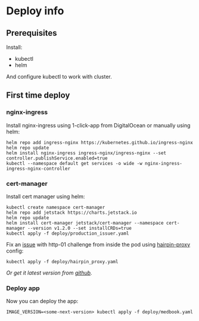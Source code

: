 # Deploy info

## Prerequisites

Install:
- kubectl 
- helm

And configure kubectl to work with cluster.

## First time deploy

### nginx-ingress
Install nginx-ingress using 1-click-app from DigitalOcean or manually using helm:

```shell
helm repo add ingress-nginx https://kubernetes.github.io/ingress-nginx
helm repo update
helm install nginx-ingress ingress-nginx/ingress-nginx --set controller.publishService.enabled=true
kubectl --namespace default get services -o wide -w nginx-ingress-ingress-nginx-controller
```

### cert-manager

Install cert manager using helm:

```shell
kubectl create namespace cert-manager
helm repo add jetstack https://charts.jetstack.io
helm repo update
helm install cert-manager jetstack/cert-manager --namespace cert-manager --version v1.2.0 --set installCRDs=true
kubectl apply -f deploy/production_issuer.yaml
```

Fix an [issue](https://github.com/cert-manager/cert-manager/issues/3238) with http-01 challenge from inside the pod
using [hairpin-proxy](https://github.com/compumike/hairpin-proxy) config:

```shell
kubectl apply -f deploy/hairpin_proxy.yaml
```
*Or get it latest version from [github](https://raw.githubusercontent.com/compumike/hairpin-proxy/v0.2.1/deploy.yml).*

### Deploy app

Now you can deploy the app:

```shell
IMAGE_VERSION=<some-next-version> kubectl apply -f deploy/medbook.yaml
```
